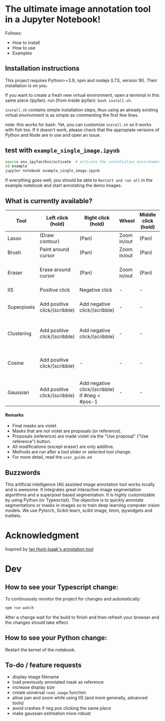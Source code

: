 # The ultimate image annotation tool in a Jupyter Notebook!

Follows:

- How to install
- How to use
- Examples

## Installation instructions

This project requires Python>=3.9, npm and nodejs (LTS, version 16). Their installation is on you.

If you want to create a fresh new virtual environment, open a terminal in this same place (ipyfan).
run (from inside ipyfan): `bash install.sh`.

`install.sh` contains simple installation steps, thus using an already existing virtual environment is as simple as commenting the first few lines.

note: this works for bash. Yet, you can customize `install.sh` so it works with fish too. If it doesn't work, please check that the appropiate versions of Python and Node are in use and open an issue.

## test with `example_single_image.ipynb`

```bash
source env_ipyfan/bin/activate  # activate the installation environment
cd example
jupyter notebook example_single_image.ipynb
```

If everything goes well, you should be able to `Restart and run all` in the example notebook and start annotating the demo images.

## What is currently available?


| Tool  | Left click (hold) | Right click (hold) | Wheel | Middle click (hold) | Tool slider | Description | 
| ----- | ----------------- | ------------------ | ----- | ------------------- | --- | --- |
| Lasso | (Draw contour)  | (Pan) | Zoom in/out | (Pan) | - | - |
| Brush | Paint around cursor | (Pan) | Zoom in/out | (Pan) | Change brush size | - |
| Eraser | Erase around cursor | (Pan) | Zoom in/out | (Pan) | Change eraser size | The only way to reduce violet mask |
| IIS | Positive click  | Negative click | - | - | - | - |
| Superpixels | Add positive click/(scribble)  | Add negative click/(scribble) | - | - | Change superpixel scale | A segment is proposed if #pos > #neg |
| Clustering | Add positive click/(scribble)  | Add negative click/(scribble) | - | - | Change number of clusters | A segment is proposed if #pos > #neg |
| Cosine | Add positive click/(scribble)  | - | - | - | Change mean cosine similarity threshold | - |
| Gaussian | Add positive click/(scribble)  | Add negative click/(scribble) if #neg < #pos-1 | - | - | Change threshold on Mahalanobis distance | Using large #neg causes inestability |



#### Remarks
- Final masks are violet.
- Masks that are not violet are proposals (or reference).
- Proposals (reference) are made violet via the "Use proposal" ("Use reference") button.
- All modifications (except eraser) are only additive.
- Methods are run after a tool slider or selected tool change.
- For more detail, read the `user_guide.md`


## Buzzwords

This artificial intelligence (AI) assisted image annotation tool works locally and is awesome. It integrates great interactive image segmentation algorithms and a superpixel based segmentation. It is highly customizable by using Python (or Typescript). The objective is to quickly annotate segmentations or masks in images so to train deep learning computer vision models. We use Pytorch, Scikit-learn, scikit image, timm, ipywidgets and traitlets.

# Acknowledgment

Inspired by [Ian Hunt-Isaak's annotation tool](https://github.com/ianhi/ipysegment)

# Dev

## How to see your Typescript change:

To continuously monitor the project for changes and automatically:

```bash
npm run watch
```

After a change wait for the build to finish and then refresh your browser and the changes should take effect.

## How to see your Python change:

Restart the kernel of the notebook.

## To-do / feature requests

- display image filename
- load previously annotated mask as reference
- increase display size
- create universal `read_image` function
- allow pan and zoom while using IIS (and more generally, advanced tools)
- avoid crashes if neg pos clicking the same place
- make gaussian estimation more robust
